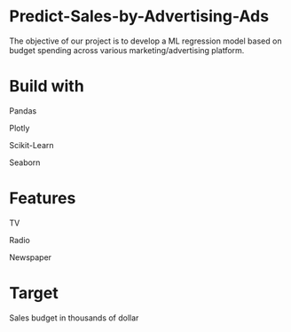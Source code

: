 # Predict-Sales-by-Advertising-Ads

The objective of our project is to develop a ML regression model based on budget spending across various marketing/advertising platform.


# Build with
Pandas

Plotly

Scikit-Learn

Seaborn

# Features
TV

Radio

Newspaper

# Target

Sales budget in thousands of dollar
